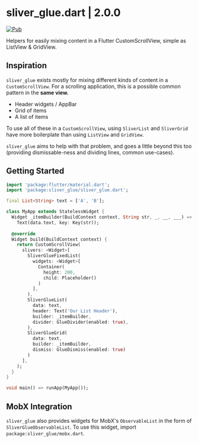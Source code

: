 # sliver_glue.dart | 2.0.0

[![Pub](https://img.shields.io/pub/v/sliver_glue.svg)](https://pub.dartlang.org/packages/sliver_glue)

Helpers for easily mixing content in a Flutter CustomScrollView, simple as ListView & GridView.

## Inspiration

`sliver_glue` exists mostly for mixing different kinds of content in a `CustomScrollView`. For a scrolling application, this is a possible common pattern in the **same view.**

- Header widgets / AppBar
- Grid of items
- A list of items

To use all of these in a `CustomScrollView`, using `SliverList` and `SliverGrid` have more boilerplate than using `ListView` and `GridView`.

`sliver_glue` aims to help with that problem, and goes a little beyond this too (providing dismissable-ness and dividing lines, common use-cases).

## Getting Started

```dart
import 'package:flutter/material.dart';
import 'package:sliver_glue/sliver_glue.dart';

final List<String> text = ['A', 'B'];

class MyApp extends StatelessWidget {
  Widget _itemBuilder(BuildContext context, String str, _, __, ___) =>
    Text(data.text, key: Key(str));
 
  @override
  Widget build(BuildContext context) {
    return CustomScrollView(
      slivers: <Widget>[
        SliverGlueFixedList(
          widgets: <Widget>[
            Container(
              height: 200,
              child: Placeholder()
            )
          ],
        ),
        SliverGlueList(
          data: text,
          header: Text('Our List Header'),
          builder: _itemBuilder,
          divider: GlueDivider(enabled: true),
        ),
        SliverGlueGrid(
          data: text,
          builder: _itemBuilder,
          dismiss: GlueDismiss(enabled: true)
        )
      ],
    );
  }
}

void main() => runApp(MyApp());
```

## MobX Integration

`sliver_glue` also provides widgets for MobX's `ObservableList`
in the form of `SliverGlueObservableList`. To use this widget,
import `package:sliver_glue/mobx.dart`.
